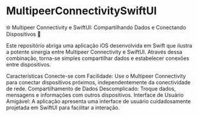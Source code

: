 # MultipeerConnectivitySwiftUI
🌐 Multipeer Connectivity e SwiftUI: Compartilhando Dados e Conectando Dispositivos 📲

Este repositório abriga uma aplicação iOS desenvolvida em Swift que ilustra a potente sinergia entre Multipeer Connectivity e SwiftUI. Através dessa combinação, torna-se simples compartilhar dados e estabelecer conexões entre dispositivos.

Características
Conecte-se com Facilidade: Use o Multipeer Connectivity para conectar dispositivos próximos, independentemente da conectividade de rede.
Compartilhamento de Dados Descomplicado: Troque dados, mensagens e informações com outros dispositivos.
Interface de Usuário Amigável: A aplicação apresenta uma interface de usuário cuidadosamente projetada em SwiftUI para facilitar a interação.
